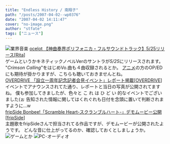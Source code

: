 ```yaml
---
title: "Endless History / 南翔子"
path: "/posts/2007-04-02--wp0376"
date: "2007-04-02 14:11:47"
cover: "no-image.png"
author: "stfate"
tags: ["ニュース"]
---
```


<style type="text/css">
<!--
p {white-space: pre-wrap};
-->
</style>

<img src="http://stfate.net/img/category1.jpg" alt="業界音楽">
<a class="topics" href="http://ocelot.product.co.jp/" target="_blank">ocelot 【神曲奏界ポリフォニカ・フルサウンドトラック】5/25リリース</a><span class="junre">[<a href="http://ritarita.jp/" target="_blank">Rita</a>]</span>
<div class="news">ゲームというかキネティックノベルVerのサントラが<em>5/25</em>にリリースされます。
"<em>Crimson Calling</em>"をはじめVo.曲も４曲収録されるとか。
<a href="http://www.polyphonica.tv/" target="_blank">アニメ</a>の方のOP/EDにも期待が掛かりますが、こちらも聴いておきませんとね。</div>
<a class="topics" href="http://www.over-drive.jp/" target="_blank">OVERDRIVE 「設立一周年記念記者会見イベント」レポート掲載</a><span class="junre">[<a href="http://www.over-drive.jp/" target="_blank">OVERDRIVE</a>]</span>
<div class="news">イベントでアナウンスされてた通り、レポートと当日の写真が公開されてますね。
僕も参加してきましたが、色々と こ れ は ひ ど い 的なイベントでございました(ぉ
告知された情報に関してはくれぐれも日付を念頭に置いて判断されますように…w</div>
<a class="topics" href="http://fripside.net/" target="_blank">fripSide Bonbee!「Scramble Heart-スクランブルハート-」デモムービー公開</a><span class="junre">[<a href="http://fripside.net/" target="_blank">fripSide</a>]</span>
<div class="news">主題歌をfripSideさんで担当されてる作品ですが、デモムービーが公開されたようです。
どんな音に仕上がってるのか、確認しておくとしましょうか。</div>
<img src="http://stfate.net/img/category2.jpg" alt="ゲームとか">
<img src="http://stfate.net/img/category3.jpg" alt="PC･オーディオ">
